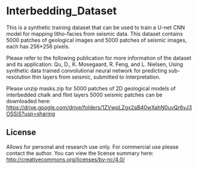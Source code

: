 # Interbedding_Dataset

This is a synthetic training dataset that can be used to train a U-net CNN model for mapping litho-facies from seismic data.
This dataset contains 5000 patches of geological images and 5000 patches of seismic images, each has 256*256 pixels.

Please refer to the following publication for more information of the dataset and its application: 
Qu, D., K. Mosegaard, R. Feng, and L. Nielsen, Using synthetic data trained convolutional neural network for predicting sub-resolution thin layers from seismic, submitted to Interpretation.

Please unzip masks.zip for 5000 patches of 2D geological models of interbedded chalk and flint layers
5000 seismic patches can be downloaded here:
https://drive.google.com/drive/folders/1ZVwpLZgx2aB40wXahN0uvQr6vJ3OSSiS?usp=sharing

## License
Allows for personal and research use only.
For commercial use please contact the author.
You can view the license summary here: http://creativecommons.org/licenses/by-nc/4.0/

